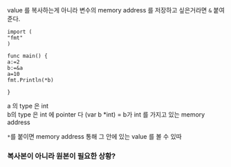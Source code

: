 
value 를 복사하는게 아니라 변수의 memory address 를 저장하고 싶은거라면 
`&` 붙여준다.


```
import (
"fmt"
)

func main() {
a:=2
b:=&a
a=10
fmt.Println(*b)

}
```
a 의 type 은 int  
b의 type 은 int 에 pointer 다
(var b *int) = b가 int 를 가지고 있는 memory address

`*`를 붙이면 memory address 통해 그 안에 있는 value 를 볼 수 있따

### 복사본이 아니라 원본이 필요한 상황?
